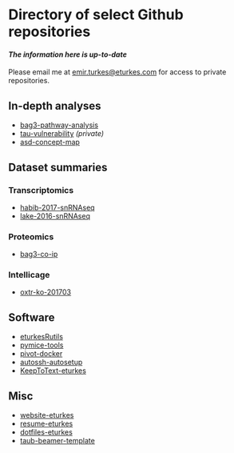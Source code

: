 # Directory of select Github repositories
#### *The information here is up-to-date*
Please email me at emir.turkes@eturkes.com for access to private repositories.

## In-depth analyses
- [bag3-pathway-analysis](https://github.com/eturkes/bag3-pathway-analysis)
- [tau-vulnerability](https://github.com/eturkes/tau-vulnerability) *(private)*
- [asd-concept-map](https://github.com/eturkes/asd-concept-map)

## Dataset summaries

### Transcriptomics
- [habib-2017-snRNAseq](https://github.com/eturkes/habib-2017-snRNAseq)
- [lake-2016-snRNAseq](https://github.com/eturkes/lake-2016-snRNAseq)

### Proteomics
- [bag3-co-ip](https://github.com/eturkes/bag3-co-ip)

### Intellicage
- [oxtr-ko-201703](https://github.com/eturkes/oxtr-ko-201703)

## Software

- [eturkesRutils](https://github.com/eturkes/eturkesRutils)
- [pymice-tools](https://github.com/eturkes/pymice-tools)
- [pivot-docker](https://github.com/eturkes/pivot-docker)
- [autossh-autosetup](https://github.com/eturkes/autossh-autosetup)
- [KeepToText-eturkes](https://github.com/eturkes/KeepToText-eturkes)

## Misc

- [website-eturkes](https://github.com/eturkes/website-eturkes)
- [resume-eturkes](https://github.com/eturkes/resume-eturkes)
- [dotfiles-eturkes](https://github.com/eturkes/dotfiles-eturkes)
- [taub-beamer-template](https://github.com/eturkes/taub-beamer-template)
